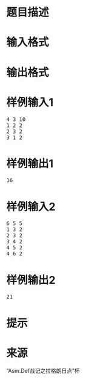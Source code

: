 

# 题目描述



# 输入格式



# 输出格式



# 样例输入1


<pre>4 3 10
1 2 2
2 3 2
3 1 2</pre>

# 样例输出1


<pre>16</pre>

# 样例输入2


<pre>6 5 5
1 3 2
2 3 2
3 4 2
4 5 2
4 6 2</pre>

# 样例输出2


<pre>21</pre>

# 提示



# 来源


<p>
“Asm.Def战记之拉格朗日点”杯
</p>
